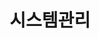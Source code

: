 ---
title: "시스템관리"
linkTitle: "시스템관리"
description: "시스템관리"
url: /common-component/system-management
menu:
  depth:
    weight: 7
    parent: "common-component"
    identifier: "system-management"
---